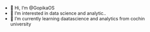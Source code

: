 - 👋 Hi, I’m @GopikaOS
- 👀 I’m interested in data science and analytic..
- 🌱 I’m currently learning daatascience and analytics from cochin university
<!---
GopikaOS/GopikaOS is a ✨ special ✨ repository because its `README.md` (this file) appears on your GitHub profile.
You can click the Preview link to take a look at your changes.
--->
